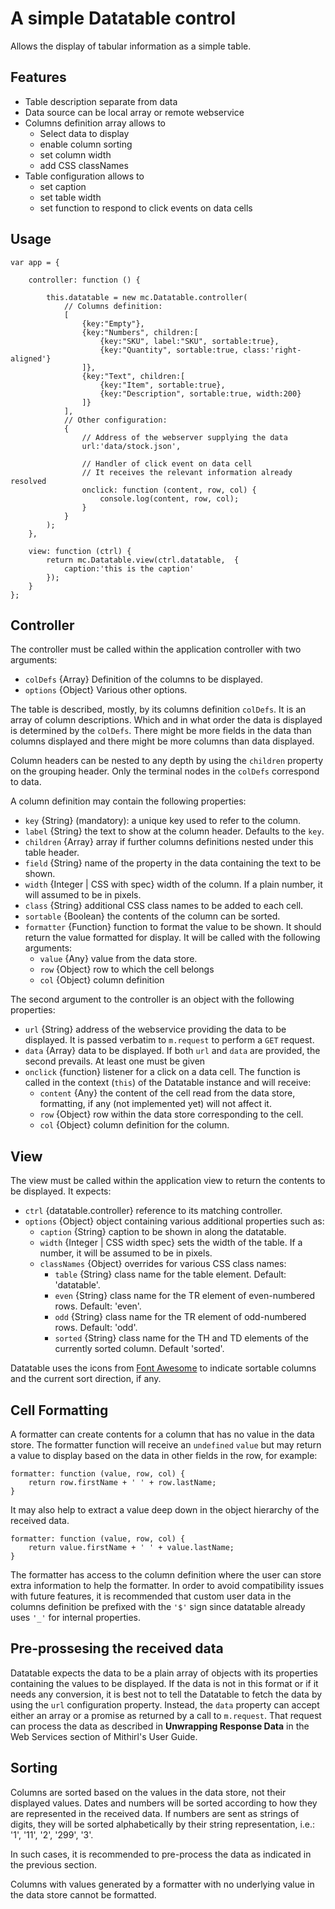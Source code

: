 A simple Datatable control
==========================

Allows the display of tabular information as a simple table.

Features
--------

* Table description separate from data
* Data source can be local array or remote webservice
* Columns definition array allows to
	* Select data to display
	* enable column sorting
	* set column width
	* add CSS classNames
* Table configuration allows to
	* set caption
	* set table width
	* set function to respond to click events on data cells
	
Usage
-----

	var app = {

		controller: function () {

			this.datatable = new mc.Datatable.controller(
				// Columns definition:
				[
					{key:"Empty"},
					{key:"Numbers", children:[
						{key:"SKU", label:"SKU", sortable:true},
						{key:"Quantity", sortable:true, class:'right-aligned'}
					]},
					{key:"Text", children:[
						{key:"Item", sortable:true},
						{key:"Description", sortable:true, width:200}
					]}
				],
				// Other configuration:
				{
					// Address of the webserver supplying the data
					url:'data/stock.json',

					// Handler of click event on data cell
					// It receives the relevant information already resolved
					onclick: function (content, row, col) {
						console.log(content, row, col);
					}
				}
			);
		},

		view: function (ctrl) {
			return mc.Datatable.view(ctrl.datatable,  {
				caption:'this is the caption'
			});
		}
	};

Controller
----------

The controller must be called within the application controller with two arguments:

* `colDefs` {Array} Definition of the columns to be displayed.
* `options` {Object} Various other options.


The table is described, mostly, by its columns definition `colDefs`.  It is an array of column descriptions. 
Which and in what order the data is displayed is determined by the `colDefs`.
There might be more fields in the data than columns displayed and there might be more columns than data displayed.

Column headers can be nested to any depth by using the `children` property on the grouping header.  Only the terminal nodes in the `colDefs` correspond to data. 

A column definition may contain the following properties:

* `key` {String} (mandatory): a unique key used to refer to the column.
* `label` {String} the text to show at the column header.  Defaults to the `key`.
* `children` {Array}  array if further columns definitions nested under this table header.
* `field` {String} name of the property in the data containing the text to be shown.
* `width` {Integer | CSS with spec} width of the column.  If a plain number, it will assumed to be in pixels.
* `class` {String}  additional CSS class names to be added to each cell.
* `sortable` {Boolean} the contents of the column can be sorted.
* `formatter` {Function} function to format the value to be shown. It should return the value formatted for display. It will be called with the following arguments:
	* `value` {Any} value from the data store.
	* `row` {Object} row to which the cell belongs
	* `col` {Object} column definition

The second argument to the controller is an object with the following properties:

* `url` {String} address of the webservice providing the data to be displayed.  It is passed verbatim to `m.request` to perform a `GET` request.
* `data` {Array} data to be displayed.  If both `url` and `data` are provided, the second prevails.  At least one must be given
* `onclick` {function} listener for a click on a data cell.  The function is called in the context (`this`) of the Datatable instance and will receive:
	* `content` {Any} the content of the cell read from the data store, formatting, if any (not implemented yet) will not affect it.
	* `row` {Object} row within the data store corresponding to the cell.
	* `col` {Object} column definition for the column.

View
----

The view must be called within the application view to return the contents to be displayed.  It expects:

* `ctrl` {datatable.controller} reference to its matching controller.
* `options` {Object} object containing various additional properties such as:
	* `caption` {String} caption to be shown in along the datatable.
	* `width` {Integer | CSS width spec} sets the width of the table.  If a number, it will be assumed to be in pixels. 
	* `classNames` {Object} overrides for various CSS class names:
		* `table` {String} class name for the table element. Default: 'datatable'.
		* `even` {String} class name for the TR element of even-numbered rows. Default: 'even'.
		* `odd` {String} class name for the TR element of odd-numbered rows. Default: 'odd'.
		* `sorted` {String} class name for the TH and TD elements of the currently sorted column.  Default 'sorted'.
	

Datatable uses the icons from [Font Awesome](http://fortawesome.github.io/Font-Awesome/) to indicate sortable columns and the current sort direction, if any.

Cell Formatting
---------------

A formatter can create contents for a column that has no value in the data store.  The formatter function will receive an `undefined` `value` but may return a value to display based on the data in other fields in the row, for example:

	formatter: function (value, row, col) {
		return row.firstName + ' ' + row.lastName;
	}

It may also help to extract a value deep down in the object hierarchy of the received data.  

	formatter: function (value, row, col) {
		return value.firstName + ' ' + value.lastName;
	}


The formatter has access to the column definition where the user can store extra information to help the formatter. In order to avoid compatibility issues with future features, it is recommended that custom user data in the columns definition be prefixed with the `'$'` sign since datatable already uses `'_'` for internal properties.

Pre-prossesing the received data
--------------------------------

Datatable expects the data to be a plain array of objects with its properties containing the values to be displayed.  If the data is not in this format or if it needs any conversion, it is best not to tell the Datatable to fetch the data by using the `url` configuration property.  Instead, the `data` property can accept either an array or a promise as returned by a call to `m.request`. That request can process the data as described in **Unwrapping Response Data** in the Web Services section of Mithirl's User Guide.

Sorting
-------

Columns are sorted based on the values in the data store, not their displayed values. Dates and numbers will be sorted according to how they are represented in the received data.   If numbers are sent as strings of digits, they will be sorted alphabetically by their string representation, i.e.: '1', '11', '2', '299', '3'.  

In such cases, it is recommended to pre-process the data as indicated in the previous section.

Columns with values generated by a formatter with no underlying value in the data store cannot be formatted.  